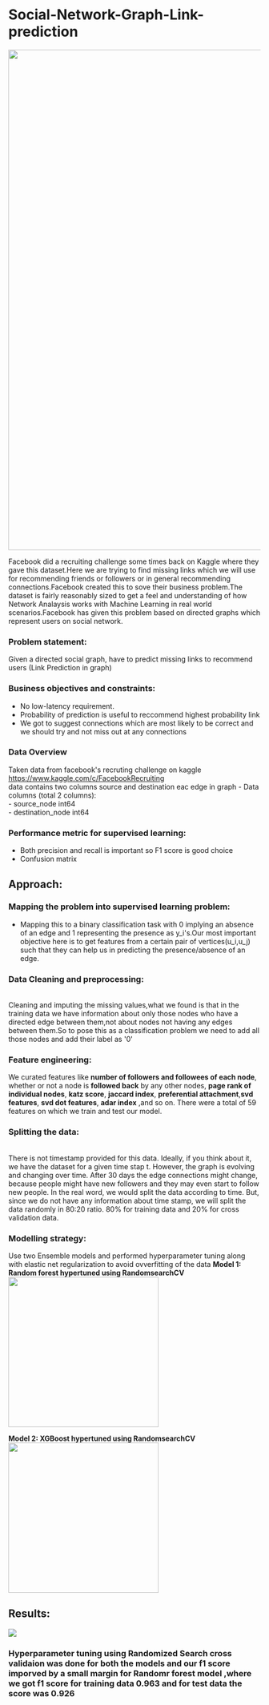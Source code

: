 # Social-Network-Graph-Link-prediction
<img src = https://learningsolutionsmag.com/assets/images/learningsolutions/110311/image001_110311.png width =1000 >
<p>Facebook did a recruiting challenge some times back on Kaggle where they gave this dataset.Here we are trying to find missing links which we will use for recommending friends or followers or in general recommending connections.Facebook created this to sove their business problem.The dataset is fairly reasonably sized to get a feel and understanding of how Network Analaysis works with Machine Learning in real world scenarios.Facebook has given this problem based on directed graphs which represent users on social network.<p>
  
  
### Problem statement: 
Given a directed social graph, have to predict missing links to recommend users (Link Prediction in graph)

### Business objectives and constraints:  
- No low-latency requirement.
- Probability of prediction is useful to reccommend highest probability link
- We got to suggest connections which are most likely to be correct and we should try and not miss out at any connections
### Data Overview
Taken data from facebook's recruting challenge on kaggle https://www.kaggle.com/c/FacebookRecruiting  
data contains two columns source and destination eac edge in graph 
    - Data columns (total 2 columns):  
    - source_node         int64  
    - destination_node    int64  
### Performance metric for supervised learning:  
- Both precision and recall is important so F1 score is good choice
- Confusion matrix
 
## Approach:
### Mapping the problem into supervised learning problem:
- Mapping this to a binary classification task with 0 implying an absence of an edge and 1 representing the presence as y_i's.Our most important objective here is to get features from a certain pair of vertices(u_i,u_j) such that they can help us in predicting the presence/absence of an edge.
### Data Cleaning and preprocessing:
<br>Cleaning and imputing the missing values,what we found is that in the training data we have information about only those nodes who have a directed edge between them,not about nodes not having any edges between them.So to pose this as a classification problem we need to add all those nodes and add their label as '0'</br>
### Feature engineering:
We curated features like __number of followers and followees of each node__, whether or not a node is __followed back__ by any other nodes, __page rank of individual nodes__, __katz score__, __jaccard index__, __preferential attachment__,__svd features__, __svd dot features__, __adar index__ ,and so on. There were a total of 59 features on which we train and test our model.

### Splitting the data:
<br>There is not timestamp provided for this data. Ideally, if you think about it, we have the dataset for a given time stap t. However, the graph is evolving and changing over time. After 30 days the edge connections might change, because people might have new followers and they may even start to follow new people. In the real word, we would split the data according to time. But, since we do not have any information about time stamp, we will split the data randomly in 80:20 ratio. 80% for training data and 20% for cross validation data.</br>

### Modelling strategy:
Use two Ensemble models and performed hyperparameter tuning along with elastic net regularization to avoid ovverfitting of the data 
__Model 1: Random forest hypertuned using RandomsearchCV__
<img src = https://github.com/yatscool007/Social-Network-Graph-Link-prediction/blob/master/New%20folder/rf_roc_test.PNG height = 300>

__Model 2: XGBoost hypertuned using RandomsearchCV__
<img src =https://github.com/yatscool007/Social-Network-Graph-Link-prediction/blob/master/New%20folder/xgb_roc_test.PNG height = 300 >

## Results:
<img src = https://github.com/yatscool007/Social-Network-Graph-Link-prediction/blob/master/New%20folder/final.PNG>

### Hyperparameter tuning using Randomized Search cross validaion was done for both the models and our f1 score imporved by a small margin for Randomr forest model ,where we got f1 score for training data 0.963 and for test data the score was 0.926
